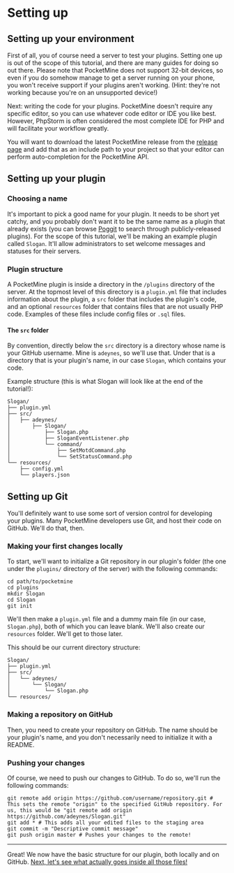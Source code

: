 # Setting up

## Setting up your environment
First of all, you of course need a server to test your plugins. Setting one up is out of the scope of this tutorial, and there are many guides for doing so out there. Please note that PocketMine does not support 32-bit devices, so even if you do somehow manage to get a server running on your phone, you won't receive support if your plugins aren't working. (Hint: they're not working because you're on an unsupported device!)

Next: writing the code for your plugins. PocketMine doesn't require any specific editor, so you can use whatever code editor or IDE you like best. However, PhpStorm is often considered the most complete IDE for PHP and will facilitate your workflow greatly.

You will want to download the latest PocketMine release from the [release page](https://github.com/pmmp/PocketMine-MP/releases) and add that as an include path to your project so that your editor can perform auto-completion for the PocketMine API.

## Setting up your plugin
### Choosing a name
It's important to pick a good name for your plugin. It needs to be short yet catchy, and you probably don't want it to be the same name as a plugin that already exists (you can browse [Poggit](https://poggit.pmmp.io) to search through publicly-released plugins). For the scope of this tutorial, we'll be making an example plugin called `Slogan`. It'll allow administrators to set welcome messages and statuses for their servers.

### Plugin structure
A PocketMine plugin is inside a directory in the `/plugins` directory of the server. At the topmost level of this directory is a `plugin.yml` file that includes information about the plugin, a `src` folder that includes the plugin's code, and an optional `resources` folder that contains files that are not usually PHP code. Examples of these files include config files or `.sql` files.

#### The `src` folder
By convention, directly below the `src` directory is a directory whose name is your GitHub username. Mine is `adeynes`, so we'll use that. Under that is a directory that is your plugin's name, in our case `Slogan`, which contains your code.

Example structure (this is what Slogan will look like at the end of the tutorial!):
```
Slogan/
├── plugin.yml
├── src/
│   ├── adeynes/
│       ├── Slogan/
│           ├── Slogan.php
│           ├── SloganEventListener.php
│           └── command/
│               ├── SetMotdCommand.php
│               └── SetStatusCommand.php
└── resources/
    ├── config.yml
    └── players.json
```

## Setting up Git
You'll definitely want to use some sort of version control for developing your plugins. Many PocketMine developers use Git, and host their code on GitHub. We'll do that, then.

### Making your first changes locally
To start, we'll want to initialize a Git repository in our plugin's folder (the one under the `plugins/` directory of the server) with the following commands:
```
cd path/to/pocketmine
cd plugins
mkdir Slogan
cd Slogan
git init
```

We'll then make a `plugin.yml` file and a dummy main file (in our case, `Slogan.php`), both of which you can leave blank. We'll also create our `resources` folder. We'll get to those later.

This should be our current directory structure:
```
Slogan/
├── plugin.yml
├── src/
│   └── adeynes/
│       └── Slogan/
│           └── Slogan.php
└── resources/
```

### Making a repository on GitHub
Then, you need to create your repository on GitHub. The name should be your plugin's name, and you don't necessarily need to initialize it with a README.

### Pushing your changes
Of course, we need to push our changes to GitHub. To do so, we'll run the following commands:
```
git remote add origin https://github.com/username/repository.git # This sets the remote "origin" to the specified GitHub repository. For us, this would be "git remote add origin https://github.com/adeynes/Slogan.git"
git add * # This adds all your edited files to the staging area
git commit -m "Descriptive commit message"
git push origin master # Pushes your changes to the remote!
```
___

Great! We now have the basic structure for our plugin, both locally and on GitHub. [Next, let's see what actually goes inside all those files!](plugin-yml)